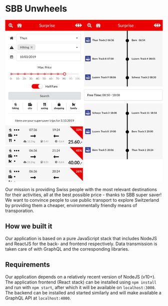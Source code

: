 # SBB Unwheels

![SBB Unwheels Preview](sbb-unwheels-preview.png)

Our mission is providing Swiss people with the most relevant destinations for their activities, all at the best possible price - thanks to SBB super saver! We want to convince people to use public transport to explore Switzerland by providing them a cheaper, environmentally friendly means of transporation.

## How we built it

Our application is based on a pure JavaScript stack that includes NodeJS and ReactJS for the back- and frontend respectively. Data transmission is taken care of with GraphQL and the corresponding libraries.

## Requirements

Our application depends on a relatively recent version of NodeJS (v10+). The application frontend (React stack) can be installed using `npm install` and run with `npm start`, after which it will be available on `localhost:3000`. The backend can be installed and started similarly and will make available a GraphQL API at `localhost:4000`.
